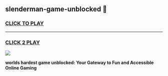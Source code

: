 
## slenderman-game-unblocked 👋
<h3>
<a href="https://premium.freeplayer.one?title=slenderman-game-unblocked&ref=14F">CLICK TO PLAY</a></h3>
<hr>

<h3>
<a href="https://premium.freeplayer.one?title=slenderman-game-unblocked&ref=14F">CLICK 2 PLAY</a>
  
</h3>

<a href="https://premium.freeplayer.one?title=slenderman-game-unblocked&ref=12F/"><img src="https://clearcache.store/games.png"></a>


**worlds hardest game unblocked: Your Gateway to Fun and Accessible Online Gaming**
